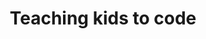 ---
guid: "43D7D84C-C4F4-4794-BB13-BA9E1B757546"
title: "Teaching kids to code"
description: "Learn about the connection between gaming and open source, the potential of the metaverse, and the challenge of creating a readable language for smart contracts in episode 40 of the podcast."
pubDate: "Tue, 06 Sep 2022 18:00:00 -0500"
itunes-explicit: "no"
itunes-episode: 40
itunes-episodeType: full

# More info
youtube-full: https://youtu.be/TnGFqYTy3j8
discussion: https://twitter.com/fulldecent/status/1567289098771070979

# Timeline
timeline:
  - seconds: 44
    title: Open source metaverse platform
  - seconds: 143
    title: The drink
  - seconds: 201
    title: And the famed rum!
  - seconds: 333
    title: Metaverse superheroes
  - seconds: 345
    title: Deploy on TRON
  - seconds: 763
    title: Who is backing TRON?
  - seconds: 870
    title: What is Chainlink?
  - seconds: 1119
    title: What actually is randomness?
  - seconds: 1234
    title: The analogy
  - seconds: 1293
    title: Scaffolding and natural language
  - seconds: 1845
    title: Can we get dApp scaffolding in plain HTML?


# File information
enclosure-url: "https://media.phor.net/csh/2022-09-06-episode-40.m4a"
enclosure-length: 41360329
enclosure-type: "audio/x-m4a"
itunes-duration: 1996
---